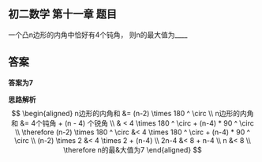 ## 初二数学 第十一章 题目

一个凸n边形的内角中恰好有4个钝角，
则n的最大值为____

## 答案

**答案为7**

**思路解析**
$$
\begin{aligned}
n边形的内角和 &= (n-2) \times 180 ^ \circ \\
n边形的内角和 &= 4个钝角 +  (n - 4) 个锐角 \\
& < 4 \times 180 ^ \circ + (n-4) * 90 ^ \circ \\
\therefore (n-2) \times 180 ^ \circ &< 4 \times 180 ^ \circ + (n-4) * 90 ^ \circ \\ 
(n-2) \times 2 &< 4 \times 2 + (n-4) \\ 
2n-4 &< 8 + n-4 \\ 
n &< 8 \\ 
\therefore n的最&大值为7
\end{aligned}
$$
